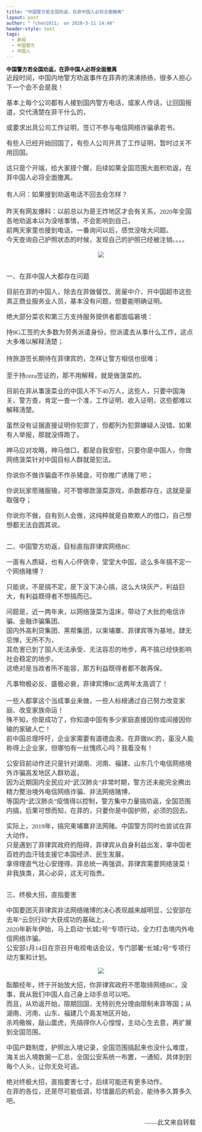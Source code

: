 ```yaml
---
title: "中国警方若全国劝返，在菲中国人必将全面撤离"
layout: post
author: "「chen1011」 on 2020-3-11 14:48"
header-style: text
tags:
  - 新闻
  - 中国警方
  - 中国人
---
```


<head></head>
<body>
 <font style="color:rgb(18, 18, 18)"><font face="微软雅黑"><strong>中国警方若全国劝返，在菲中国人必将全面撤离</strong></font></font>
 <br> 
 <font style="color:rgb(102, 102, 102)"><font face="微软雅黑"> 
   <div align="left"> 
    <font style="color:rgb(51, 51, 51)"><font face="-apple-system-font, BlinkMacSystemFont, &amp;quot"><font style="font-size:17px">近段时间，中国内地警方劝返事件在菲弄的沸沸扬扬，很多人担心下一个会不会是我！</font></font></font> 
   </div><br> 
   <div align="left"> 
    <font style="color:rgb(51, 51, 51)"><font face="-apple-system-font, BlinkMacSystemFont, &amp;quot"><font style="font-size:17px">基本上每个公司都有人接到国内警方电话，或家人传话，让回国报道，交代清楚在菲干什么的，</font></font></font> 
   </div><br> 
   <div align="left"> 
    <font style="color:rgb(51, 51, 51)"><font face="-apple-system-font, BlinkMacSystemFont, &amp;quot"><font style="font-size:17px">或要求出具公司工作证明，签订不参与电信网络诈骗承若书。</font></font></font> 
   </div><br> 
   <div align="left"> 
    <font style="color:rgb(51, 51, 51)"><font face="-apple-system-font, BlinkMacSystemFont, &amp;quot"><font style="font-size:17px">有些人已经开始回国了，有些人公司开具了工作证明，暂时过关不用回国。</font></font></font> 
   </div><br> 
   <div align="left"> 
    <font style="color:rgb(51, 51, 51)"><font face="-apple-system-font, BlinkMacSystemFont, &amp;quot"><font style="font-size:17px">这只是个开端，给大家提个醒，后续如果全国范围大面积劝返，在菲中国人必将全面撤离。</font></font></font> 
   </div> 
   <div align="left"> 
    <font style="color:rgb(51, 51, 51)"><font face="-apple-system-font, BlinkMacSystemFont, &amp;quot"><font style="font-size:17px"><br> </font></font></font> 
   </div> 
   <div align="left"> 
    <font style="color:rgb(51, 51, 51)"><font face="-apple-system-font, BlinkMacSystemFont, &amp;quot"><font style="font-size:17px">有人问：如果接到劝返电话不回去会怎样？</font></font></font> 
   </div> 
   <div align="left"> 
    <font style="color:rgb(51, 51, 51)"><font face="-apple-system-font, BlinkMacSystemFont, &amp;quot"><font style="font-size:17px"><br> </font></font></font> 
   </div> 
   <div align="left"> 
    <font style="color:rgb(51, 51, 51)"><font face="-apple-system-font, BlinkMacSystemFont, &amp;quot"><font style="font-size:17px">昨天有网友爆料：以前总以为是王炸地区才会有关系，2020年全国各地劝返本以为没啥事情，不会影响到自己，</font></font></font> 
   </div> 
   <div align="left"> 
    <font style="color:rgb(51, 51, 51)"><font face="-apple-system-font, BlinkMacSystemFont, &amp;quot"><font style="font-size:17px">前两天家里也接到电话，一番询问以后，感觉没啥大问题。</font></font></font> 
   </div> 
   <div align="left"> 
    <font style="color:rgb(51, 51, 51)"><font face="-apple-system-font, BlinkMacSystemFont, &amp;quot"><font style="font-size:17px">今天查询自己护照状态的时候，发现自己的护照已经被注销。。。。</font></font></font> 
   </div> 
   <div align="left"> 
    <font style="color:rgb(51, 51, 51)"><font face="-apple-system-font, BlinkMacSystemFont, &amp;quot"><font style="font-size:17px"><br> </font></font></font> 
   </div> 
   <div align="center"> 
    <font style="color:rgb(51, 51, 51)"><font face="-apple-system-font, BlinkMacSystemFont, &amp;quot"><font style="font-size:17px"><img src="http://images.违规信息.com/images/ueditor/2020020410560000231132.jpg" onload="thumbImg(this)"></font></font></font> 
   </div> 
   <div align="left"> 
    <font style="color:rgb(51, 51, 51)"><font face="-apple-system-font, BlinkMacSystemFont, &amp;quot"><font style="font-size:17px"><br> </font></font></font> 
   </div><br> 
   <div align="left"> 
    <font style="color:rgb(51, 51, 51)"><font face="-apple-system-font, BlinkMacSystemFont, &amp;quot"><font style="font-size:17px">一、在菲中国人大都存在问题</font></font></font> 
   </div><br> 
   <div align="left"> 
    <font style="color:rgb(51, 51, 51)"><font face="-apple-system-font, BlinkMacSystemFont, &amp;quot"><font style="font-size:17px">目前在菲的中国人，除去在菲做餐饮、房屋中介、开中国超市这些真正商业服务业人员，基本没有问题，但要能明确证明。<br> </font></font></font> 
   </div><br> 
   <div align="left"> 
    <font style="color:rgb(51, 51, 51)"><font face="-apple-system-font, BlinkMacSystemFont, &amp;quot"><font style="font-size:17px">绝大部分菜农和第三方支持服务提供者都面临窘境：</font></font></font> 
   </div><br> 
   <div align="left"> 
    <font style="color:rgb(51, 51, 51)"><font face="-apple-system-font, BlinkMacSystemFont, &amp;quot"><font style="font-size:17px">持9G工签的大多数为劳务派遣身份，但派遣去从事什么工作，这点大多难以解释清楚；</font></font></font> 
   </div> 
   <div align="left"> 
    <font style="color:rgb(51, 51, 51)"><font face="-apple-system-font, BlinkMacSystemFont, &amp;quot"><font style="font-size:17px"><br> </font></font></font> 
   </div> 
   <div align="left"> 
    <font style="color:rgb(51, 51, 51)"><font face="-apple-system-font, BlinkMacSystemFont, &amp;quot"><font style="font-size:17px">持旅游签长期待在菲律宾的，怎样让警方相信也很难；</font></font></font> 
   </div> 
   <div align="left"> 
    <font style="color:rgb(51, 51, 51)"><font face="-apple-system-font, BlinkMacSystemFont, &amp;quot"><font style="font-size:17px"><br> </font></font></font> 
   </div> 
   <div align="left"> 
    <font style="color:rgb(51, 51, 51)"><font face="-apple-system-font, BlinkMacSystemFont, &amp;quot"><font style="font-size:17px">至于持ceza签证的，那不用解释，就是做菠菜的。</font></font></font> 
   </div><br> 
   <div align="left"> 
    <font style="color:rgb(51, 51, 51)"><font face="-apple-system-font, BlinkMacSystemFont, &amp;quot"><font style="font-size:17px">目前在菲从事菠菜业的中国人不下40万人，这些人，只要中国海关、警方查，肯定一查一个准，工作证明、收入证明，这些都难以解释清楚。</font></font></font> 
   </div><br> 
   <div align="left"> 
    <font style="color:rgb(51, 51, 51)"><font face="-apple-system-font, BlinkMacSystemFont, &amp;quot"><font style="font-size:17px">虽然没有证据直接证明你犯罪了，但都列为犯罪嫌疑人没错。如果有人举报，那就没得跑了。</font></font></font> 
   </div><br> 
   <div align="left"> 
    <font style="color:rgb(51, 51, 51)"><font face="-apple-system-font, BlinkMacSystemFont, &amp;quot"><font style="font-size:17px">神马应对攻略，神马借口，都是自我安慰，只要你是中国人，你做网络菠菜针对中国目标人群就是犯法。</font></font></font> 
   </div><br> 
   <div align="left"> 
    <font style="color:rgb(51, 51, 51)"><font face="-apple-system-font, BlinkMacSystemFont, &amp;quot"><font style="font-size:17px">你说你不做诈骗盘不作杀猪盘，可你推广诱赌了吧；</font></font></font> 
   </div><br> 
   <div align="left"> 
    <font style="color:rgb(51, 51, 51)"><font face="-apple-system-font, BlinkMacSystemFont, &amp;quot"><font style="font-size:17px">你说玩家愿赌服输，可不管哪款菠菜游戏，杀数都存在，这就是豪取强夺；</font></font></font> 
   </div><br> 
   <div align="left"> 
    <font style="color:rgb(51, 51, 51)"><font face="-apple-system-font, BlinkMacSystemFont, &amp;quot"><font style="font-size:17px">你说你不做，自有别人会做，这纯粹就是自欺欺人的借口，自己想想都无法自圆其说。</font></font></font> 
   </div><br> <br> 
   <div align="left"> 
    <font style="color:rgb(51, 51, 51)"><font face="-apple-system-font, BlinkMacSystemFont, &amp;quot"><font style="font-size:17px">二、中国警方劝返，目标直指菲律宾网络BC<br> </font></font></font> 
   </div><br> 
   <div align="left"> 
    <font style="color:rgb(51, 51, 51)"><font face="-apple-system-font, BlinkMacSystemFont, &amp;quot"><font style="font-size:17px">一直有人质疑，也有人心怀侥幸，堂堂大中国，这么多年搞不定一个网络赌博？</font></font></font> 
   </div><br> 
   <div align="left"> 
    <font style="color:rgb(51, 51, 51)"><font face="-apple-system-font, BlinkMacSystemFont, &amp;quot"><font style="font-size:17px">只能说，不是搞不定，是下没下决心搞，这么大块灰产，利益巨大，有利益既得者不想搞而已。</font></font></font> 
   </div><br> 
   <div align="left"> 
    <font style="color:rgb(51, 51, 51)"><font face="-apple-system-font, BlinkMacSystemFont, &amp;quot"><font style="font-size:17px">问题是，近一两年来，以网络菠菜为温床，带动了大批的电信诈骗、金融诈骗集团、</font></font></font> 
   </div> 
   <div align="left"> 
    <font style="color:rgb(51, 51, 51)"><font face="-apple-system-font, BlinkMacSystemFont, &amp;quot"><font style="font-size:17px">国内外高利贷集团、黑帮集团，以柬埔寨、菲律宾等为基地，肆无忌惮，无所不为，</font></font></font> 
   </div> 
   <div align="left"> 
    <font style="color:rgb(51, 51, 51)"><font face="-apple-system-font, BlinkMacSystemFont, &amp;quot"><font style="font-size:17px">其危害已到了国人无法承受、无法容忍的地步，再不搞已经快影响社会稳定的地步。</font></font></font> 
   </div> 
   <div align="left"> 
    <font style="color:rgb(51, 51, 51)"><font face="-apple-system-font, BlinkMacSystemFont, &amp;quot"><font style="font-size:17px">这绝对是当政者所不能容，那方利益既得者都不敢再保。</font></font></font> 
   </div><br> 
   <div align="left"> 
    <font style="color:rgb(51, 51, 51)"><font face="-apple-system-font, BlinkMacSystemFont, &amp;quot"><font style="font-size:17px">凡事物极必反、盛极必衰，菲律宾博BC这两年太高调了！</font></font></font> 
   </div> 
   <div align="left"> 
    <font style="color:rgb(51, 51, 51)"><font face="-apple-system-font, BlinkMacSystemFont, &amp;quot"><font style="font-size:17px"><br> </font></font></font> 
   </div> 
   <div align="left"> 
    <font style="color:rgb(51, 51, 51)"><font face="-apple-system-font, BlinkMacSystemFont, &amp;quot"><font style="font-size:17px">一些人都拿这个当成事业来做，一些人标榜通过自己努力改变家庭、改变家族命运！</font></font></font> 
   </div> 
   <div align="left"> 
    <font style="color:rgb(51, 51, 51)"><font face="-apple-system-font, BlinkMacSystemFont, &amp;quot"><font style="font-size:17px">殊不知，你是成功了，你知道中国有多少家庭直接因你或间接因你输的家破人亡！</font></font></font> 
   </div> 
   <div align="left"> 
    <font style="color:rgb(51, 51, 51)"><font face="-apple-system-font, BlinkMacSystemFont, &amp;quot"><font style="font-size:17px">前中国总理呼吁，企业家需要有道德血液。在菲做BC的，虽没人能称得上企业家，但哪怕有一丝愧疚心吗？我看没有！</font></font></font> 
   </div><br> 
   <div align="left"> 
    <font style="color:rgb(51, 51, 51)"><font face="-apple-system-font, BlinkMacSystemFont, &amp;quot"><font style="font-size:17px">公安目前动作还只是针对湖南、河南、福建、山东几个电信网络境外诈骗高发地区人群劝返，</font></font></font> 
   </div> 
   <div align="left"> 
    <font style="color:rgb(51, 51, 51)"><font face="-apple-system-font, BlinkMacSystemFont, &amp;quot"><font style="font-size:17px">因为近期国内全民应对“武汉肺炎”非常时期，警方还未能完全腾出精力整治境外电信网络诈骗、非法网络赌博，</font></font></font> 
   </div> 
   <div align="left"> 
    <font style="color:rgb(51, 51, 51)"><font face="-apple-system-font, BlinkMacSystemFont, &amp;quot"><font style="font-size:17px">等国内“武汉肺炎”疫情得以控制，警方集中力量搞劝返，全国范围内搞，后果可想而知，在菲的，只要你是中国护照，必须的回去。</font></font></font> 
   </div><br> 
   <div align="left"> 
    <font style="color:rgb(51, 51, 51)"><font face="-apple-system-font, BlinkMacSystemFont, &amp;quot"><font style="font-size:17px">实际上，2019年，搞完柬埔寨非法网赌。中国警方同时也尝试在菲大动作，</font></font></font> 
   </div> 
   <div align="left"> 
    <font style="color:rgb(51, 51, 51)"><font face="-apple-system-font, BlinkMacSystemFont, &amp;quot"><font style="font-size:17px">只是遇到了菲律宾政府的阻碍，菲律宾从自身利益出发，拿中国老百姓的血汗钱支援它本国经济、民生发展，</font></font></font> 
   </div> 
   <div align="left"> 
    <font style="color:rgb(51, 51, 51)"><font face="-apple-system-font, BlinkMacSystemFont, &amp;quot"><font style="font-size:17px">拿得理直气壮心安理得。菲总统一再强调，菲律宾需要网络菠菜！非我族类，其心必异，这无可指责。</font></font></font> 
   </div><br> <br> 
   <div align="left"> 
    <font style="color:rgb(51, 51, 51)"><font face="-apple-system-font, BlinkMacSystemFont, &amp;quot"><font style="font-size:17px">三、终极大招，直指要害<br> </font></font></font> 
   </div><br> 
   <div align="left"> 
    <font style="color:rgb(51, 51, 51)"><font face="-apple-system-font, BlinkMacSystemFont, &amp;quot"><font style="font-size:17px">中国要团灭菲律宾非法网络赌博的决心表现越来越明显，公安部在去年“云剑行动”大获成功的基础上，</font></font></font> 
   </div> 
   <div align="left"> 
    <font style="color:rgb(51, 51, 51)"><font face="-apple-system-font, BlinkMacSystemFont, &amp;quot"><font style="font-size:17px">2020年新年伊始，马上启动“长城2号”专项行动，全力打击境内外电信网络诈骗。</font></font></font> 
   </div> 
   <div align="left"> 
    <font style="color:rgb(51, 51, 51)"><font face="-apple-system-font, BlinkMacSystemFont, &amp;quot"><font style="font-size:17px">公安部1月14日在京召开电视电话会议，专门部署“长城2号”专项行动方案和计划。</font></font></font> 
   </div><br> 
   <div align="center"> 
    <font style="color:rgb(51, 51, 51)"><font face="-apple-system-font, BlinkMacSystemFont, &amp;quot"><font style="font-size:17px"><img src="http://images.违规信息.com/images/ueditor/2020020410580000232520.jpg" onload="thumbImg(this)"></font></font></font> 
   </div><br> 
   <div align="left"> 
    <font style="color:rgb(51, 51, 51)"><font face="-apple-system-font, BlinkMacSystemFont, &amp;quot"><font style="font-size:17px">酝酿经年，终于开始放大招，你菲律宾政府不愿取缔网络BC，没事，我从我们中国人自己身上动手总可以吧。</font></font></font> 
   </div> 
   <div align="left"> 
    <font style="color:rgb(51, 51, 51)"><font face="-apple-system-font, BlinkMacSystemFont, &amp;quot"><font style="font-size:17px">而且，从劝返开始，限期回国，无特别充分理由限制来菲等国；从湖南、河南、山东、福建几个高发地区开始，</font></font></font> 
   </div> 
   <div align="left"> 
    <font style="color:rgb(51, 51, 51)"><font face="-apple-system-font, BlinkMacSystemFont, &amp;quot"><font style="font-size:17px">杀鸡儆猴，敲山震虎，先搞得你人心惶惶，主动心生去意，再扩展到全国范围。</font></font></font> 
   </div><br> 
   <div align="left"> 
    <font style="color:rgb(51, 51, 51)"><font face="-apple-system-font, BlinkMacSystemFont, &amp;quot"><font style="font-size:17px">中国户籍制度，护照出入境记录，全国范围搞起来也没什么难度，</font></font></font> 
   </div> 
   <div align="left"> 
    <font style="color:rgb(51, 51, 51)"><font face="-apple-system-font, BlinkMacSystemFont, &amp;quot"><font style="font-size:17px">海关出入境数据一汇总，全国公安系统一布置，一通知，具体到到每个人头，让你无处可逃。</font></font></font> 
   </div><br> 
   <div align="left"> 
    <font style="color:rgb(51, 51, 51)"><font face="-apple-system-font, BlinkMacSystemFont, &amp;quot"><font style="font-size:17px">绝对终极大招，直指要害七寸，后续可能还有更多动作。</font></font></font> 
   </div> 
   <div align="left"> 
    <font style="color:rgb(51, 51, 51)"><font face="-apple-system-font, BlinkMacSystemFont, &amp;quot"><font style="font-size:17px">在菲的各位，还是尽可能低调，珍惜最后的机会，能待多久算多久吧。</font></font></font> 
   </div><br> <br> 
   <div align="right"> 
    <font style="color:rgb(51, 51, 51)"><font face="-apple-system-font, BlinkMacSystemFont, &amp;quot"><font style="font-size:17px">——此文来自转载</font></font></font> 
   </div></font></font>
 <br> 
 <br>
</body>


